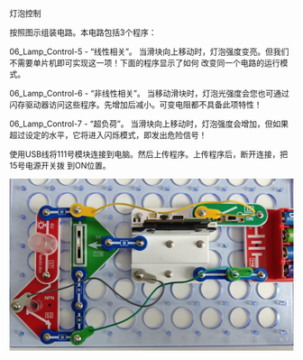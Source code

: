 灯泡控制

按照图示组装电路。本电路包括3个程序：

06_Lamp_Control-5 - “线性相关”。
当滑块向上移动时，灯泡强度变亮。但我们不需要单片机即可实现这一项！下面的程序显示了如何
改变同一个电路的运行模式。

06_Lamp_Control-6 - “非线性相关”。
当移动滑块时，灯泡光强度会您也可通过闪存驱动器访问这些程序。先增加后减小。可变电阻都不具备此项特性！

06_Lamp_Control-7 - “超负荷”。
当滑块向上移动时，灯泡强度会增加，但如果超过设定的水平，它将进入闪烁模式，即发出危险信号！

使用USB线将111号模块连接到电脑。然后上传程序。上传程序后，断开连接，把15号电源开关拨
到ON位置。

![](079p1.jpg)
